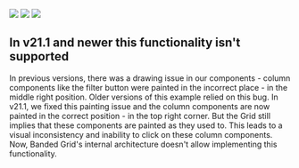 <!-- default badges list -->
![](https://img.shields.io/endpoint?url=https://codecentral.devexpress.com/api/v1/VersionRange/128624088/21.1.1%2B)
[![](https://img.shields.io/badge/Open_in_DevExpress_Support_Center-FF7200?style=flat-square&logo=DevExpress&logoColor=white)](https://supportcenter.devexpress.com/ticket/details/E3175)
[![](https://img.shields.io/badge/📖_How_to_use_DevExpress_Examples-e9f6fc?style=flat-square)](https://docs.devexpress.com/GeneralInformation/403183)
<!-- default badges end -->
## In v21.1 and newer this functionality isn't supported

In previous versions, there was a drawing issue in our components - column components like the filter button were painted in the incorrect place - in the middle right position.
Older versions of this example relied on this bug. In v21.1, we fixed this painting issue and the column components are now painted in the correct position - in the top right corner.
But the Grid still implies that these components are painted as they used to. This leads to a visual inconsistency and inability to click on these column components.
Now, Banded Grid's internal architecture doesn't allow implementing this functionality.
